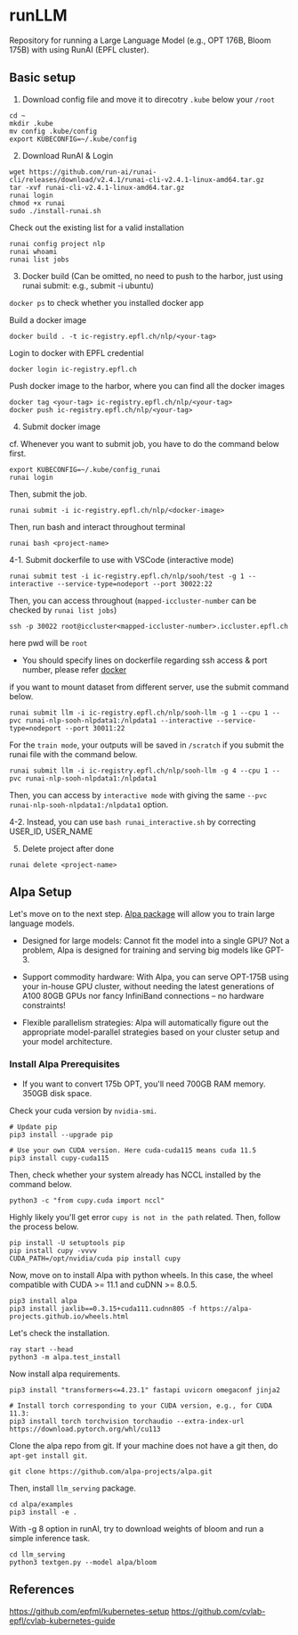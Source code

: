 # runLLM
Repository for running a Large Language Model (e.g., OPT 176B, Bloom 175B) with using RunAI (EPFL cluster). 

## Basic setup

1. Download config file and move it to direcotry `.kube` below your `/root`

```
cd ~
mkdir .kube
mv config .kube/config
export KUBECONFIG=~/.kube/config
```

2. Download RunAI & Login

```
wget https://github.com/run-ai/runai-cli/releases/download/v2.4.1/runai-cli-v2.4.1-linux-amd64.tar.gz
tar -xvf runai-cli-v2.4.1-linux-amd64.tar.gz
runai login
chmod +x runai
sudo ./install-runai.sh
```

Check out the existing list for a valid installation

```
runai config project nlp
runai whoami
runai list jobs
```

3. Docker build (Can be omitted, no need to push to the harbor, just using runai submit: e.g., submit -i ubuntu)

`docker ps` to check whether you installed docker app

Build a docker image

```
docker build . -t ic-registry.epfl.ch/nlp/<your-tag>
```

Login to docker with EPFL credential

```
docker login ic-registry.epfl.ch
```

Push docker image to the harbor, where you can find all the docker images 

```
docker tag <your-tag> ic-registry.epfl.ch/nlp/<your-tag>
docker push ic-registry.epfl.ch/nlp/<your-tag>
```

4. Submit docker image

cf. Whenever you want to submit job, you have to do the command below first.

```
export KUBECONFIG=~/.kube/config_runai
runai login
```

Then, submit the job.
```
runai submit -i ic-registry.epfl.ch/nlp/<docker-image>
```

Then, run bash and interact throughout terminal

```
runai bash <project-name>
```

4-1. Submit dockerfile to use with VSCode (interactive mode)

```
runai submit test -i ic-registry.epfl.ch/nlp/sooh/test -g 1 --interactive --service-type=nodeport --port 30022:22
```

Then, you can access throughout (`mapped-iccluster-number` can be checked by `runai list jobs`)

```
ssh -p 30022 root@iccluster<mapped-iccluster-number>.iccluster.epfl.ch
```

here pwd will be `root`

* You should specify lines on dockerfile regarding ssh access & port number, please refer [docker](https://github.com/run-ai/docs/blob/master/quickstart/python%2Bssh/Dockerfile)

if you want to mount dataset from different server, use the submit command below.

```
runai submit llm -i ic-registry.epfl.ch/nlp/sooh-llm -g 1 --cpu 1 --pvc runai-nlp-sooh-nlpdata1:/nlpdata1 --interactive --service-type=nodeport --port 30011:22 
```

For the `train mode`, your outputs will be saved in `/scratch` if you submit the runai file with the command below.

```
runai submit llm -i ic-registry.epfl.ch/nlp/sooh-llm -g 4 --cpu 1 --pvc runai-nlp-sooh-nlpdata1:/nlpdata1
```

Then, you can access by `interactive mode` with giving the same `--pvc runai-nlp-sooh-nlpdata1:/nlpdata1` option.

4-2. Instead, you can use `bash runai_interactive.sh` by correcting USER_ID, USER_NAME

5. Delete project after done

```
runai delete <project-name>
```

## Alpa Setup

Let's move on to the next step. [Alpa package](https://alpa.ai/tutorials/opt_serving.html) will allow you to train large language models. 

* Designed for large models: Cannot fit the model into a single GPU? Not a problem, Alpa is designed for training and serving big models like GPT-3.

* Support commodity hardware: With Alpa, you can serve OPT-175B using your in-house GPU cluster, without needing the latest generations of A100 80GB GPUs nor fancy InfiniBand connections – no hardware constraints!

* Flexible parallelism strategies: Alpa will automatically figure out the appropriate model-parallel strategies based on your cluster setup and your model architecture.

### Install Alpa Prerequisites

* If you want to convert 175b OPT, you'll need 700GB RAM memory. 350GB disk space.

Check your cuda version by `nvidia-smi`.
```
# Update pip
pip3 install --upgrade pip

# Use your own CUDA version. Here cuda-cuda115 means cuda 11.5
pip3 install cupy-cuda115
```

Then, check whether your system already has NCCL installed by the command below.

```
python3 -c "from cupy.cuda import nccl"
```

Highly likely you'll get error `cupy is not in the path` related. Then, follow the process below.

```
pip install -U setuptools pip
pip install cupy -vvvv
CUDA_PATH=/opt/nvidia/cuda pip install cupy
```

Now, move on to install Alpa with python wheels. In this case, the wheel compatible with CUDA >= 11.1 and cuDNN >= 8.0.5.

```
pip3 install alpa
pip3 install jaxlib==0.3.15+cuda111.cudnn805 -f https://alpa-projects.github.io/wheels.html
```

Let's check the installation.

```
ray start --head
python3 -m alpa.test_install
```

Now install alpa requirements.

```
pip3 install "transformers<=4.23.1" fastapi uvicorn omegaconf jinja2

# Install torch corresponding to your CUDA version, e.g., for CUDA 11.3:
pip3 install torch torchvision torchaudio --extra-index-url https://download.pytorch.org/whl/cu113
```

Clone the alpa repo from git. If your machine does not have a git then, do `apt-get install git`. 

```
git clone https://github.com/alpa-projects/alpa.git
```

Then, install `llm_serving` package.

```
cd alpa/examples
pip3 install -e .
```

With -g 8 option in runAI, try to download weights of bloom and run a simple inference task.

```
cd llm_serving
python3 textgen.py --model alpa/bloom
```

## References

https://github.com/epfml/kubernetes-setup
https://github.com/cvlab-epfl/cvlab-kubernetes-guide


